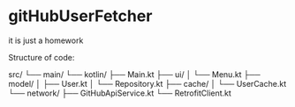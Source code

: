 # gitHubUserFetcher
it is just a homework


Structure of code:

src/
 └── main/
      └── kotlin/
           ├── Main.kt
           ├── ui/
           │     └── Menu.kt
           ├── model/
           │     ├── User.kt
           │     └── Repository.kt
           ├── cache/
           │     └── UserCache.kt
           └── network/
                 ├── GitHubApiService.kt
                 └── RetrofitClient.kt

